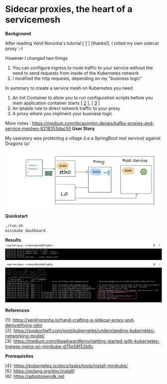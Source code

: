 # Sidecar proxies, the heart of a servicemesh



__Background__

After reading Venil Noronha's tutorial [ [1](https://venilnoronha.io/hand-crafting-a-sidecar-proxy-and-demystifying-istio ) ] (thanks!), I rolled my own sidecar proxy :-)

However I changed two things
1. You can configure ingress to route traffic to your service without the need to send requests from inside of the Kubernetes network
2. I modified the http requests, depending on my "business logic"

In summary to create a service mesh on Kubernetes you need
1.  An Init Container to allow you to run configuration scripts before you main application container starts  [ [2](https://sookocheff.com/post/kubernetes/understanding-kubernetes-networking-model/ ) ], [ [3](https://medium.com/@awkwardferny/getting-started-with-kubernetes-ingress-nginx-on-minikube-d75e58f52b6c ) ]
2.  An iptable rule to direct network traffic to your proxy
3.  A proxy where you implment your business logic

More notes : https://medium.com/@caoimhin.denais/kafka-proxies-and-service-meshes-8218353dac50
__User Story__

My userstory was protecting a village (i.e a SpringBoot rest service) against Dragons \o/


![Alt Text](./http-proxy.gif)

__Quickstart__
```
./run.sh
minikube dashboard
```
__Results__
![Usecase Context Diagram](./kubernetes-golang-log.png)
![Usecase Context Diagram](./kubernetes-springboot-log.png)



__References__

[1]: https://venilnoronha.io/hand-crafting-a-sidecar-proxy-and-demystifying-istio <br/>
[2]: https://sookocheff.com/post/kubernetes/understanding-kubernetes-networking-model/ <br/>
[3]: https://medium.com/@awkwardferny/getting-started-with-kubernetes-ingress-nginx-on-minikube-d75e58f52b6c <br/>


__Prerequisites__

[4]: https://kubernetes.io/docs/tasks/tools/install-minikube/ <br/>
[5]: https://golang.org/doc/install) <br/>
[6]: https://adoptopenjdk.net


